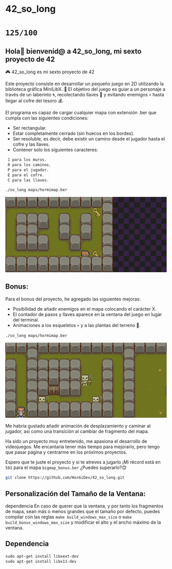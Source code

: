 # 42_so_long
# `125/100`

## Hola🤗 bienvenid@ a 42_so_long, mi sexto proyecto de 42

🎮 42_so_long es mi sexto proyecto de 42

Este proyecto consiste en desarrollar un pequeño juego en 2D utilizando la biblioteca gráfica MiniLibX. 🌟 El objetivo del juego es guiar a un personaje a través de un laberinto 🌀, recolectando llaves 🔑 y evitando enemigos 💀 hasta llegar al cofre del tesoro 💰.

El programa es capaz de cargar cualquier mapa con extensión .ber que cumpla con las siguientes condiciones:
- Ser rectangular.
- Estar completamente cerrado (sin huecos en los bordes).
- Ser resoluble, es decir, debe existir un camino desde el jugador hasta el cofre y las llaves.
- Contener solo los siguientes caracteres:
```
 1 para los muros.
 0 para los caminos.
 P para el jugador.
 E para el cofre.
 C para las llaves.
```
```sh
./so_long maps/hormimap.ber
```
![so_long gameplay](img/so_long.gif)

## Bonus:
Para el bonus del proyecto, he agregado las siguientes mejoras:
- Posibilidad de añadir enemigos en el mapa colocando el carácter X.
- El contador de pasos y llaves aparece en la ventana del juego en lugar del terminal.
- Animaciones a los esqueletos 💀 y a las plantas del terreno 🌿.

```sh
./so_long maps/hormimap.ber
```
![so_long gameplay](img/so_long_bonus.gif)

Me habría gustado añadir animación de desplazamiento y caminar al jugador, así como una transición al cambiar de fragmento del mapa.

Ha sido un proyecto muy entretenido, me apasiona el desarrollo de videojuegos. Me encantaría tener más tiempo para mejorarlo, pero tengo que pasar página y centrarme en los próximos proyectos.

Espero que te juste el proyecto y si te atreves a jugarlo ¡Mi récord está en `581` para el mapa `bigmap_bonus.ber` ¿Puedes superarlo?😊

```sh
git clone https://github.com/HormiDev/42_so_long.git
```

## Personalización del Tamaño de la Ventana:
dependencia
En caso de querer que la ventana, y por tanto los fragmentos de mapa, sean más o menos grandes que el tamaño por defecto, puedes compilar con las reglas `make build_windows_max_size` o `make build_bonus_windows_max_size` y modificar el alto y el ancho máximo de la ventana.

## Dependencia
```
sudo apt-get install libxext-dev
sudo apt-get install libx11-dev
```
